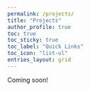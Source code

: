 ```yaml
---
permalink: /projects/
title: "Projects"
author_profile: true
toc: true
toc_sticky: true
toc_label: "Quick Links"
toc_icon: "list-ul"
entries_layout: grid
---
```



Coming soon!
